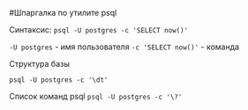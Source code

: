 #Шпаргалка по утилите psql

Синтаксис:
```psql -U postgres -c 'SELECT now()'```

```-U postgres``` - имя пользователя
```-c 'SELECT now()'``` - команда

Структура базы

```psql -U postgres -c '\dt'```

Список команд psql
```psql -U postgres -c '\?'```
